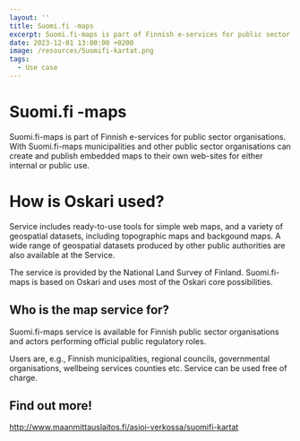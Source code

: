 ```yaml
---
layout: ''
title: Suomi.fi -maps
excerpt: Suomi.fi-maps is part of Finnish e-services for public sector organisations. With Suomi.fi-maps municipalities and other public sector organisations can create and publish embedded maps to their own web-sites for either internal or public use.
date: 2023-12-01 13:00:00 +0200
image: /resources/Suomifi-kartat.png
tags:
  - Use case
---
```


# Suomi.fi -maps

Suomi.fi-maps is part of Finnish e-services for public sector organisations. With Suomi.fi-maps municipalities and other public sector organisations can create and publish embedded maps to their own web-sites for either internal or public use.

# How is Oskari used?

Service includes ready-to-use tools for simple web maps, and a variety of geospatial datasets, including topographic maps and backgound maps. A wide range of geospatial datasets produced by other public authorities are also available at the Service.

The service is provided by the National Land Survey of Finland. Suomi.fi-maps is based on Oskari and uses most of the Oskari core possibilities.

## Who is the map service for?

Suomi.fi-maps service is available for Finnish public sector organisations and actors performing official public regulatory roles.

Users are, e.g., Finnish municipalities, regional councils, governmental organisations, wellbeing services counties etc. Service can be used free of charge.

## Find out more!

<http://www.maanmittauslaitos.fi/asioi-verkossa/suomifi-kartat>
